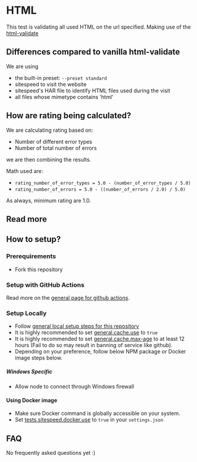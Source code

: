 # HTML

This test is validating all used HTML on the url specified. Making use of the [html-validate](https://html-validate.org/)

## Differences compared to vanilla html-validate
We are using  
* the built-in preset: ``--preset standard``
* sitespeed to visit the website
* sitespeed's HAR file to identify HTML files used during the visit
* all files whose mimetype contains 'html'

## How are rating being calculated?

We are calculating rating based on:
- Number of different error types
- Number of total number of errors

we are then combining the results.

Math used are:
- `rating_number_of_error_types = 5.0 - (number_of_error_types / 5.0)`
- `rating_number_of_errors = 5.0 - ((number_of_errors / 2.0) / 5.0)`

As always, minimum rating are 1.0.

## Read more

## How to setup?

### Prerequirements

* Fork this repository

### Setup with GitHub Actions

Read more on the [general page for github actions](../getting-started-github-actions.md).

### Setup Locally

* Follow [general local setup steps for this repository](../getting-started-local.md)
* It is highly recommended to set [general.cache.use](../settings-json.md) to `true`
* It is highly recommended to set [general.cache.max-age](../settings-json.md) to at least 12 hours (Fail to do so may result in banning of service like github).
* Depending on your preference, follow below NPM package or Docker image steps below.

##### Windows Specific

* Allow node to connect through Windows firewall

#### Using Docker image

* Make sure Docker command is globally accessible on your system.
* Set [tests.sitespeed.docker.use](../settings-json.md) to `true` in your `settings.json`

## FAQ

No frequently asked questions yet :)
